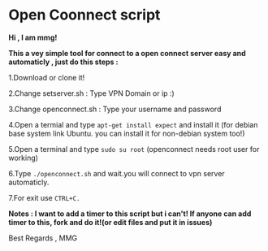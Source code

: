 <h1>Open Coonnect script</h1>

**Hi , I am mmg!**

**This a vey simple tool for connect to a open connect server easy and automaticly , just do this steps :**

1.Download or clone it!

2.Change setserver.sh : Type VPN Domain or ip :)

3.Change openconnect.sh : Type your username and password

4.Open a termial and type `apt-get install expect` and install it (for debian base system link Ubuntu. you can install it for non-debian system too!)

5.Open a terminal and type `sudo su root` (openconnect needs root user for working)

6.Type `./openconnect.sh` and wait.you will connect to vpn server automaticly.

7.For exit use `CTRL+C.`

**Notes : I want to add a timer to this script but i can't! If anyone can add timer to this, fork and do it!(or edit files and put it in issues)**



Best Regards , MMG
